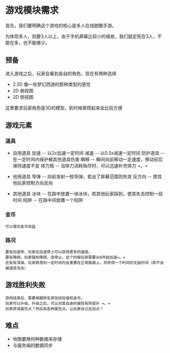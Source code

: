 游戏模块需求
============


首先，我们要明确这个游戏的核心是多人在线跑酷手游。

为体现多人，则要3人以上，由于手机屏幕比较小的缘故，我们就定死在3人，不能在多，也不能够少。

## 预备

进入游戏之后，玩家会看到各自的角色，现在有两种选择

* 2.5D 像一些梦幻西游的那种类型的感觉
* 2D 俯视图
* 2D 侧视图

这里要求玩家角色是3D的模型，到时候掌控起来会比较方便

## 游戏元素

### 道具

* 自用道具
    加速 -- 以2x加速一定时间
    减速 -- 以0.5x减速一定时间
    防护道具 -- 在一定时间内保护被其他道具伤害
    瞬移 -- 瞬间向前移动一定速度，移动前后保持速度不变
    体力瓶 -- 当体力消耗殆尽时，可以迅速补充体力 =。=

* 他用道具
    导弹 -- 向前发射一枚导弹，若出了屏幕范围则失效
    反方向 -- 使其他玩家控制方向反向

* 其他道具
    冰块 -- 在路中放置一块冰块，若其他玩家踩到，使其失去控制一段时间
    陷阱 -- 在路中间放置一个陷阱

### 金币
    
    可以增加金币收益

### 路况

    要有加速带，玩家在加速带上可以获得更多的速度。
    要有障碍，玩家碰到障碍，会停止，这个时候玩家需要从0开始加速=。=
    还有有深渊，玩家跌落则一定时间内会重置在正常路面上，并获得一个时间的无敌时间（即不会被道具攻击）

## 游戏胜利失败

    游戏结束后，需要根据排名来加经验值和金币。
    玩家可以升级，升级之后，可以对其自身的属性有所提升 =。=
    玩家获得属性点？然后有各种属性点，让玩家自己去加点？

## 难点

* 地图要用何种数据来存储
* 与服务端的数据同步

